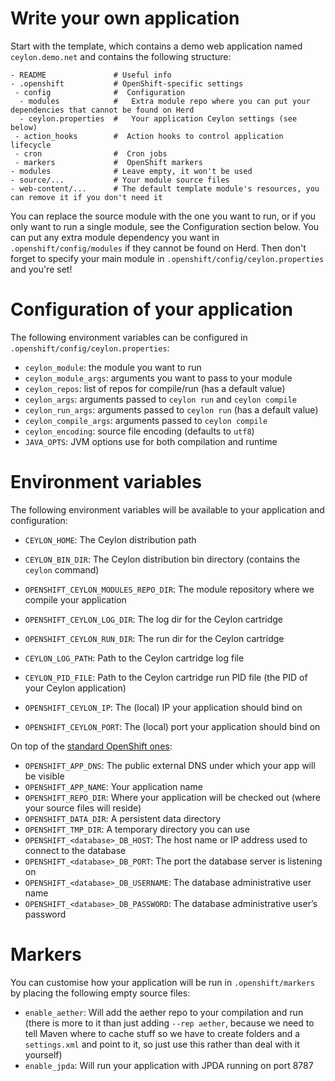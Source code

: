 # Write your own application

Start with the template, which contains a demo web application named `ceylon.demo.net` and contains the following structure:

```
- README               # Useful info
- .openshift           # OpenShift-specific settings
 - config              #  Configuration
  - modules            #   Extra module repo where you can put your dependencies that cannot be found on Herd
  - ceylon.properties  #   Your application Ceylon settings (see below)
 - action_hooks        #  Action hooks to control application lifecycle
 - cron                #  Cron jobs
 - markers             #  OpenShift markers
- modules              # Leave empty, it won't be used
- source/...           # Your module source files
- web-content/...      # The default template module's resources, you can remove it if you don't need it
```

You can replace the source module with the one you want to run, or if you only want to run a single module,
see the Configuration section below. You can put any extra module dependency you want in `.openshift/config/modules`
if they cannot be found on Herd. Then don't forget to specify your main module in `.openshift/config/ceylon.properties`
and you're set!

# Configuration of your application

The following environment variables can be configured in `.openshift/config/ceylon.properties`:

- `ceylon_module`: the module you want to run
- `ceylon_module_args`: arguments you want to pass to your module
- `ceylon_repos`: list of repos for compile/run (has a default value)
- `ceylon_args`: arguments passed to `ceylon run` and `ceylon compile`
- `ceylon_run_args`: arguments passed to `ceylon run` (has a default value)
- `ceylon_compile_args`: arguments passed to `ceylon compile`
- `ceylon_encoding`: source file encoding (defaults to `utf8`)
- `JAVA_OPTS`: JVM options use for both compilation and runtime

# Environment variables

The following environment variables will be available to your application and configuration:

- `CEYLON_HOME`: The Ceylon distribution path
- `CEYLON_BIN_DIR`: The Ceylon distribution bin directory (contains the `ceylon` command)

- `OPENSHIFT_CEYLON_MODULES_REPO_DIR`: The module repository where we compile your application
- `OPENSHIFT_CEYLON_LOG_DIR`: The log dir for the Ceylon cartridge
- `OPENSHIFT_CEYLON_RUN_DIR`: The run dir for the Ceylon cartridge

- `CEYLON_LOG_PATH`: Path to the Ceylon cartridge log file
- `CEYLON_PID_FILE`: Path to the Ceylon cartridge run PID file (the PID of your Ceylon application)

- `OPENSHIFT_CEYLON_IP`: The (local) IP your application should bind on
- `OPENSHIFT_CEYLON_PORT`: The (local) port your application should bind on

On top of the [standard OpenShift ones](https://developers.openshift.com/en/managing-environment-variables.html):

- `OPENSHIFT_APP_DNS`: The public external DNS under which your app will be visible
- `OPENSHIFT_APP_NAME`: Your application name
- `OPENSHIFT_REPO_DIR`: Where your application will be checked out (where your source files will reside)
- `OPENSHIFT_DATA_DIR`: A persistent data directory
- `OPENSHIFT_TMP_DIR`: A temporary directory you can use
- `OPENSHIFT_<database>_DB_HOST`: The host name or IP address used to connect to the database
- `OPENSHIFT_<database>_DB_PORT`: The port the database server is listening on
- `OPENSHIFT_<database>_DB_USERNAME`: The database administrative user name
- `OPENSHIFT_<database>_DB_PASSWORD`: The database administrative user’s password

# Markers

You can customise how your application will be run in `.openshift/markers` by placing
the following empty source files:

- `enable_aether`: Will add the aether repo to your compilation and run (there is more to it than just adding 
  `--rep aether`, because we need to tell Maven where to cache stuff so we have to create folders and a
  `settings.xml` and point to it, so just use this rather than deal with it yourself)
- `enable_jpda`: Will run your application with JPDA running on port 8787
